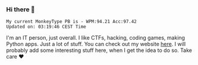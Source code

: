 ### Hi there 👋
<!-- PB START -->
```
My current MonkeyType PB is - WPM:94.21 Acc:97.42
Updated on: 03:19:46 CEST Time
```
<!-- PB END -->
I'm an IT person, just overall. I like CTFs, hacking, coding games, making Python apps. Just a lot of stuff.
You can check out my website [here](https://skill3472.github.io/).
I will probably add some interesting stuff here, when I get the idea to do so. Take care ❤️
